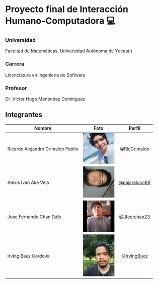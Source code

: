 # Proyecto final de Interacción Humano-Computadora :computer:

### Universidad

Facultad de Matemáticas, Universidad Autónoma de Yucatán

### Carrera
Licenciatura en Ingeniería de Software

### Profesor
Dr. Víctor Hugo Menéndez Domínguez

## Integrantes

| Nombre | Foto | Perfil
| ------------- | :---------------: |:---------------: |
|Ricardo Alejandro Grimaldo Patiño  | <img src="/Integrantes/Grimaldo.jpeg" width="100">| [@RicGrimaldo](https://github.com/RicGrimaldo)
|Alexis Ivan Ake Vela | <img src="/Integrantes/Alexis.jpeg" width="100"> | [@pajaroloco86](https://github.com/pajaroloco86)
|Jose Fernando Chan Dzib | <img src="/Integrantes/Fer.jpeg" width="100"> | [@Jfeerchan23](https://github.com/Jfeerchan23)
|Irving Baez Cordova | <img src="/Integrantes/Irving.jpeg" width="100"> | [@IrvingBaez](https://github.com/IrvingBaez)
